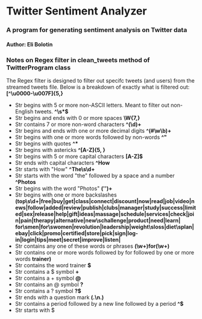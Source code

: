 # Twitter Sentiment Analyzer
### A program for generating sentiment analysis on Twitter data
#### Author: Eli Bolotin


### Notes on Regex filter in clean_tweets method of TwitterProgram class

The Regex filter is designed to filter out specifc tweets (and users) from the streamed tweets file. Below is a breakdown of exactly what is filtered out:
**[^\u0000-\u007F]{5,}** 
- Str begins with 5 or more non-ASCII letters. Meant to filter out non-English tweets.
**^\s\*$**
- Str begins and ends with 0 or more spaces
**\W{7,}**
- Str contains 7 or more non-word characters
**^(\d)+**
- Str begins and ends with one or more decimal digits
**^(#\w\b)+**
- Str begins with one or more words followed by non-words
**^\"**
- Str begins with quotes
**^\***
- Str begins with astericks
**^[A-Z]{5, }**
- Str begins with 5 or more capital characters
**[A-Z]$**
- Str ends with capital characters
**^How**
- Str starts with "How"
**^The\s\d+**
- Str starts with the word "the" followed by a space and a number
**^Photos**
- Str begins with the word "Photos"
**(\'\')+**
- Str begins with one or more backslashes
**(top\s\d+|free|buy|get|class|connect|discount|now|read|job|video|news|follow|added|review|publish|clubs|manager|study|success|limited|sex|release|help|gift|ideas|massage|schedule|services|check|join|pain|therapy|alternative|new\schallenge|product|need|learn|
for\smen|for\swomen|revolution|leadership|weight\sloss|diet\splan|ebay|click|promo|certified|store|pick|sign|log-in|login|tips|meet|secret|improve|listen|**
- Str contains any one of these words or phrases
**(\w+)for(\w+)**
- Str contains one or more words followed by for followed by one or more words
**trainer)**
- Str contains the word trainer
**\$**
- Str contains a $ symbol
**\+**
- Str contains a + symbol
**\@**
- Str contains an @ symbol
**\?**
- Str contains a ? symbol
**\?$**
- Str ends with a question mark
**(\.\n\.)**
- Str contains a period followed by a new line followed by a period
**^$**
- Str starts with $
